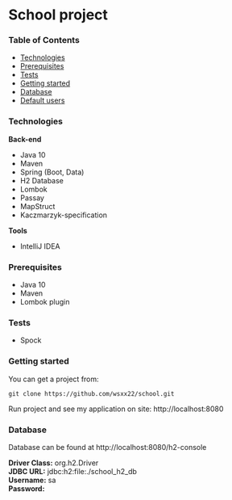 # School project

### Table of Contents
* [Technologies](#technologies)
* [Prerequisites](#prerequisites)
* [Tests](#tests)
* [Getting started](#getting-started)
* [Database](#database)
* [Default users](#default-users)


### Technologies
<b>Back-end</b>
* Java 10
* Maven
* Spring (Boot, Data)
* H2 Database
* Lombok
* Passay
* MapStruct
* Kaczmarzyk-specification

<b>Tools</b>
* IntelliJ IDEA

### Prerequisites
* Java 10
* Maven
* Lombok plugin

### Tests
* Spock

### Getting started
You can get a project from:
```
git clone https://github.com/wsxx22/school.git
```
Run project and see my application on site: http://localhost:8080

### Database
Database can be found at http://localhost:8080/h2-console

<b>Driver Class:</b> org.h2.Driver<br/>
<b>JDBC URL:</b> jdbc:h2:file:./school_h2_db<br/>
<b>Username:</b> sa<br/>
<b>Password:</b> <br/>
